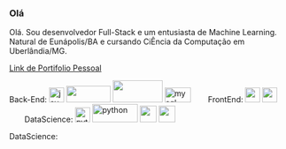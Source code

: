 ### Olá

Olá. Sou desenvolvedor Full-Stack e um entusiasta de Machine Learning. Natural de Eunápolis/BA e cursando CiÊncia da Computação em Uberlândia/MG.

[Link de Portifolio Pessoal](https://rafanthx13.github.io/)



<p align="left">
  Back-End:
  <img src="https://devicons.github.io/devicon/devicon.git/icons/java/java-original-wordmark.svg" alt="java" width="27" height="27"/> 
  <img src="https://upload.wikimedia.org/wikipedia/commons/thumb/4/44/Spring_Framework_Logo_2018.svg/245px-Spring_Framework_Logo_2018.svg.png" width="80" height="30"/>
  <img src="https://upload.wikimedia.org/wikipedia/commons/thumb/d/d9/Node.js_logo.svg/590px-Node.js_logo.svg.png" width="90" height="40" />
  <img src="https://upload.wikimedia.org/wikipedia/fr/thumb/6/62/MySQL.svg/489px-MySQL.svg.png" alt="mysql" width="47" height="27"/>  
  &nbsp;&nbsp;&nbsp;&nbsp;&nbsp;&nbsp; FrontEnd:
  <img src="https://upload.wikimedia.org/wikipedia/commons/thumb/9/99/Unofficial_JavaScript_logo_2.svg/512px-Unofficial_JavaScript_logo_2.svg.png" width="27" height="27"/>
  <img src="https://upload.wikimedia.org/wikipedia/commons/thumb/9/95/Vue.js_Logo_2.svg/512px-Vue.js_Logo_2.svg.png" width="27" height="27"/>
  &nbsp;&nbsp;&nbsp;&nbsp;&nbsp;&nbsp; DataScience: 
  <img src="https://devicons.github.io/devicon/devicon.git/icons/python/python-original.svg" alt="python" width="27" height="27"/>
  <img src="https://upload.wikimedia.org/wikipedia/commons/thumb/e/ed/Pandas_logo.svg/512px-Pandas_logo.svg.png" alt="python" width="81.92" height="33.12"/>
  <img src="https://upload.wikimedia.org/wikipedia/commons/thumb/0/05/Scikit_learn_logo_small.svg/260px-Scikit_learn_logo_small.svg.png" withd="80" height="30" />
  <img src="https://www.iconfinder.com/data/icons/logos-and-brands/512/189_Kaggle_logo_logos-512.png" withd="30" height="30" />
</p>



<p align="left">
  
</p>

DataScience:

<p align="left">
  
</p>
